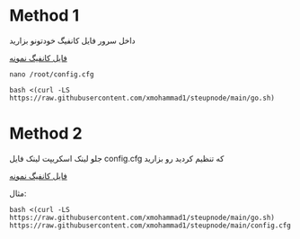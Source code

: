 # Method 1
داخل سرور فایل کانفیگ خودتونو بزارید

[فایل کانفیگ نمونه](https://github.com/xmohammad1/steupnode/blob/main/config.cfg)
```
nano /root/config.cfg
```
```
bash <(curl -LS https://raw.githubusercontent.com/xmohammad1/steupnode/main/go.sh)
```

# Method 2
 جلو لینک اسکریپت لینک فایل config.cfg که تنظیم کردید رو بزارید

[فایل کانفیگ نمونه](https://github.com/xmohammad1/steupnode/blob/main/config.cfg)


 مثال:
```
bash <(curl -LS https://raw.githubusercontent.com/xmohammad1/steupnode/main/go.sh) https://raw.githubusercontent.com/xmohammad1/steupnode/main/config.cfg
```
